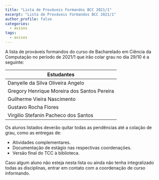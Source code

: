 ```yaml
---
title: "Lista de Prováveis Formandos BCC 2021/1" 
excerpt: "Lista de Prováveis Formandos BCC 2021/1"
author_profile: false
categories:
  - avisos
tags:
  - avisos
---
```



A lista de prováveis formandos do curso de Bacharelado em Ciência da Computação no período de 2021/1 que irão colar grau no dia 29/10 é a seguinte:


| Estudantes               |
|--------------------------|
| Danyelle da Silva Oliveira Angelo          |
| Gregory Henrique Moreira dos Santos Pereira |
| Guilherme Vieira Nascimento |
| Gustavo Rocha Flores            |
| Virgilio Stefanin Pacheco dos Santos          |

Os alunos listados deverão quitar todas as pendências até a colação de grau, como as entregas de:

- Atividades complementares.
- Documentação de estágio nas respectivas coordenações.
- Versão final do TCC à biblioteca.


Caso algum aluno não esteja nesta lista ou ainda não tenha integralizado todas as disciplinas, entrar em contato com a coordenação de curso informando.